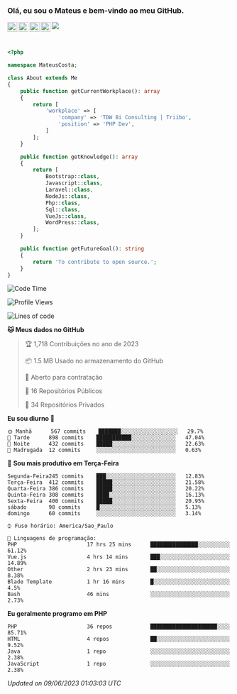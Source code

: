 
### Olá, eu sou o Mateus e bem-vindo ao meu GitHub.

<a href="https://costamateus.com.br/">
  <img align="left" alt="MLC" width="22px" src="https://www.costamateus.com.br/favicon.ico" />
</a>
<a href="https://www.linkedin.com/in/costamateus6/">
  <img align="left" alt="LinkedIn Mateus" width="22px" src="https://cdn.jsdelivr.net/npm/simple-icons@v3/icons/linkedin.svg" />
</a>
<a href="https://www.instagram.com/mateuslc6/">
  <img align="left" alt="Instagram Mateus" width="22px" src="https://cdn.jsdelivr.net/npm/simple-icons@v3/icons/instagram.svg" />
</a>
<a href="https://www.facebook.com/costamateus6/">
  <img align="left" alt="Facebook Mateus" width="22px" src="https://cdn.jsdelivr.net/npm/simple-icons@3.13.0/icons/facebook.svg" />
</a>

![](https://visitor-badge.glitch.me/badge?page_id=costamateus.costamateus)

<br />

```php
<?php

namespace MateusCosta;

class About extends Me
{
    public function getCurrentWorkplace(): array
    {
        return [
            'workplace' => [
                'company' => 'TDW Bi Consulting | Triibo',
                'position' => 'PHP Dev',
            ]
        ];
    }

    public function getKnowledge(): array
    {
        return [
            Bootstrap::class,
            Javascript::class,
            Laravel::class,
            NodeJs::class,
            Php::class,
            Sql::class,
            VueJs::class,
            WordPress::class,
        ];
    }

    public function getFutureGoal(): string
    {
        return 'To contribute to open source.';
    }
}
```

<!--START_SECTION:waka-->
![Code Time](http://img.shields.io/badge/Code%20Time-1%2C327%20hrs%204%20mins-blue)

![Profile Views](http://img.shields.io/badge/Visualizac%C3%B5es%20do%20perfil-0-blue)

![Lines of code](https://img.shields.io/badge/Desde%20o%20Hello%20World%20eu%20escrevi-6%20Million%20linhas%20de%20c%C3%B3digo-blue)

**🐱 Meus dados no GitHub** 

> 🏆 1,718 Contribuições no ano de 2023
 > 
> 📦 1.5 MB Usado no armazenamento do GitHub 
 > 
> 💼 Aberto para contratação
 > 
> 📜 16 Repositórios Públicos 
 > 
> 🔑 34 Repositórios Privados  
 > 
**Eu sou diurno 🐤** 

```text
🌞 Manhã      567 commits    ███████░░░░░░░░░░░░░░░░░░   29.7% 
🌆 Tarde      898 commits    ███████████░░░░░░░░░░░░░░   47.04% 
🌃 Noite      432 commits    █████░░░░░░░░░░░░░░░░░░░░   22.63% 
🌙 Madrugada  12 commits     ░░░░░░░░░░░░░░░░░░░░░░░░░   0.63%

```
📅 **Sou mais produtivo em Terça-Feira** 

```text
Segunda-Feira245 commits    ███░░░░░░░░░░░░░░░░░░░░░░   12.83% 
Terça-Feira  412 commits    █████░░░░░░░░░░░░░░░░░░░░   21.58% 
Quarta-Feira 386 commits    █████░░░░░░░░░░░░░░░░░░░░   20.22% 
Quinta-Feira 308 commits    ████░░░░░░░░░░░░░░░░░░░░░   16.13% 
Sexta-Feira  400 commits    █████░░░░░░░░░░░░░░░░░░░░   20.95% 
sábado       98 commits     █░░░░░░░░░░░░░░░░░░░░░░░░   5.13% 
domingo      60 commits     ░░░░░░░░░░░░░░░░░░░░░░░░░   3.14%

```


```text
⌚︎ Fuso horário: America/Sao_Paulo

💬 Linguagens de programação: 
PHP                      17 hrs 25 mins      ███████████████░░░░░░░░░░   61.12% 
Vue.js                   4 hrs 14 mins       ███░░░░░░░░░░░░░░░░░░░░░░   14.89% 
Other                    2 hrs 23 mins       ██░░░░░░░░░░░░░░░░░░░░░░░   8.38% 
Blade Template           1 hr 16 mins        █░░░░░░░░░░░░░░░░░░░░░░░░   4.5% 
Bash                     46 mins             ░░░░░░░░░░░░░░░░░░░░░░░░░   2.73%

```

**Eu geralmente programo em PHP** 

```text
PHP                      36 repos            █████████████████████░░░░   85.71% 
HTML                     4 repos             ██░░░░░░░░░░░░░░░░░░░░░░░   9.52% 
Java                     1 repo              ░░░░░░░░░░░░░░░░░░░░░░░░░   2.38% 
JavaScript               1 repo              ░░░░░░░░░░░░░░░░░░░░░░░░░   2.38%

```



 *Updated on 09/06/2023 01:03:03 UTC*
<!--END_SECTION:waka-->
